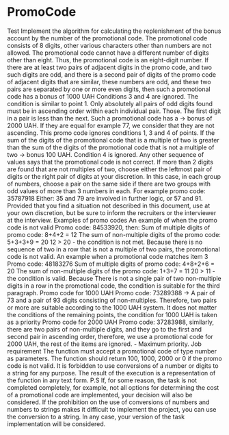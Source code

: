 # PromoCode
Test  Implement the algorithm for calculating the replenishment of the bonus account by the number of the promotional code. The promotional code consists of 8 digits, other various characters other than numbers are not allowed. The promotional code cannot have a different number of digits other than eight. Thus, the promotional code is an eight-digit number.  If there are at least two pairs of adjacent digits in the promo code, and two such digits are odd, and there is a second pair of digits of the promo code of adjacent digits that are similar, these numbers are odd, and these two pairs are separated by one or more even digits, then such a promotional code has a bonus of 1000 UAH Conditions 3 and 4 are ignored. The condition is similar to point 1. Only absolutely all pairs of odd digits found must be in ascending order within each individual pair. Those. The first digit in a pair is less than the next. Such a promotional code has a -> bonus of 2000 UAH. If they are equal for example 77, we consider that they are not ascending. This promo code ignores conditions 1, 3 and 4 of points. If the sum of the digits of the promotional code that is a multiple of two is greater than the sum of the digits of the promotional code that is not a multiple of two -> bonus 100 UAH. Condition 4 is ignored. Any other sequence of values ​​says that the promotional code is not correct.  If more than 2 digits are found that are not multiples of two, choose either the leftmost pair of digits or the right pair of digits at your discretion. In this case, in each group of numbers, choose a pair on the same side if there are two groups with odd values ​​​​of more than 3 numbers in each. For example promo code: 35787918 Either: 35 and 79 are involved in further logic, or 57 and 91.  Provided that you find a situation not described in this document, use at your own discretion, but be sure to inform the recruiters or the interviewer at the interview. Examples of promo codes An example of when the promo code is not valid Promo code: 84533920, then: Sum of multiple digits of promo code: 8+4+2 = 12 The sum of non-multiple digits of the promo code: 5+3+3+9 = 20  12 > 20 - the condition is not met. Because there is no sequence of two in a row that is not a multiple of two pairs, the promotional code is not valid. An example when a promotional code matches item 3 Promo code: 48183276 Sum of multiple digits of promo code: 4+8+2+6 = 20 The sum of non-multiple digits of the promo code: 1+3+7 = 11 20 > 11 - the condition is valid. Because There is not a single pair of two non-multiple digits in a row in the promotional code, the condition is suitable for the third paragraph.  Promo code for 1000 UAH Promo code: 73289388 -> A pair of 73 and a pair of 93 digits consisting of non-multiples. Therefore, two pairs or more are suitable according to the 1000 UAH system. It does not matter the conditions of the remaining points, the condition for 1000 UAH is taken as a priority Promo code for 2000 UAH Promo code: 37283988, similarly, there are two pairs of non-multiple digits, and they go to the first and second pair in ascending order, therefore, we use a promotional code for 2000 UAH, the rest of the items are ignored. - Maximum priority.  Job requirement The function must accept a promotional code of type number as parameters. The function should return 100, 1000, 2000 or 0 if the promo code is not valid. It is forbidden to use conversions of a number or digits to a string for any purpose. The result of the execution is a representation of the function in any text form.  P.S If, for some reason, the task is not completed completely, for example, not all options for determining the cost of a promotional code are implemented, your decision will also be considered. If the prohibition on the use of conversions of numbers and numbers to strings makes it difficult to implement the project, you can use the conversion to a string. In any case, your version of the task implementation will be considered.
